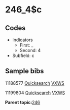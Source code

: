 # 246\_4$c

## Codes

-   Indicators
    -   First: \_
    -   Second: 4
-   Subfield: c

## Sample bibs

11188577 [Quicksearch](https://search.library.yale.edu/catalog/11188577) [VXWS](http://prodorbis.library.yale.edu:7014/vxws/GetHoldingsService?bibId=11188577)

11199804 [Quicksearch](https://search.library.yale.edu/catalog/11199804) [VXWS](http://prodorbis.library.yale.edu:7014/vxws/GetHoldingsService?bibId=11199804)

**Parent topic:**[246](../../tags/246/246.md)

